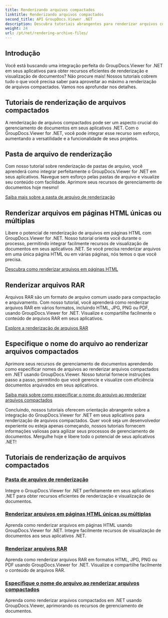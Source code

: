 ```yaml
---
title: Renderizando arquivos compactados
linktitle: Renderizando arquivos compactados
second_title: API GroupDocs.Viewer .NET
description: Descubra tutoriais abrangentes para renderizar arquivos compactados usando GroupDocs.Viewer for .NET. Integre-se de maneira perfeita e eficiente aos seus aplicativos .NET.
weight: 24
url: /pt/net/rendering-archive-files/
---
```

## Introdução

Você está buscando uma integração perfeita do GroupDocs.Viewer for .NET em seus aplicativos para obter recursos eficientes de renderização e visualização de documentos? Não procure mais! Nossos tutoriais cobrem tudo o que você precisa saber para aproveitar ao máximo a renderização de arquivos compactados. Vamos nos aprofundar nos detalhes.

## Tutoriais de renderização de arquivos compactados

A renderização de arquivos compactados pode ser um aspecto crucial do gerenciamento de documentos em seus aplicativos .NET. Com o GroupDocs.Viewer for .NET, você pode integrar esse recurso sem esforço, aumentando a versatilidade e a funcionalidade de seus projetos.

## Pasta de arquivo de renderização

Com nosso tutorial sobre renderização de pastas de arquivo, você aprenderá como integrar perfeitamente o GroupDocs.Viewer for .NET em seus aplicativos. Navegue sem esforço pelas pastas de arquivo e visualize seu conteúdo com facilidade. Aprimore seus recursos de gerenciamento de documentos hoje mesmo!

[Saiba mais sobre a pasta de arquivo de renderização](./render-archive-folder/)

## Renderizar arquivos em páginas HTML únicas ou múltiplas

Libere o potencial de renderização de arquivos em páginas HTML com GroupDocs.Viewer for .NET. Nosso tutorial orienta você durante o processo, permitindo integrar facilmente recursos de visualização de documentos em seus aplicativos .NET. Se você precisa renderizar arquivos em uma única página HTML ou em várias páginas, nós temos o que você precisa.

[Descubra como renderizar arquivos em páginas HTML](./render-archives-html/)

## Renderizar arquivos RAR

Arquivos RAR são um formato de arquivo comum usado para compactação e arquivamento. Com nosso tutorial, você aprenderá como renderizar arquivos RAR em vários formatos, incluindo HTML, JPG, PNG ou PDF, usando GroupDocs.Viewer for .NET. Visualize e compartilhe facilmente o conteúdo de arquivos RAR em seus aplicativos.

[Explore a renderização de arquivos RAR](./render-rar/)

## Especifique o nome do arquivo ao renderizar arquivos compactados

Aprimore seus recursos de gerenciamento de documentos aprendendo como especificar nomes de arquivos ao renderizar arquivos compactados em .NET usando GroupDocs.Viewer. Nosso tutorial fornece instruções passo a passo, permitindo que você gerencie e visualize com eficiência documentos arquivados em seus aplicativos.

[Saiba mais sobre como especificar o nome do arquivo ao renderizar arquivos compactados](./specify-filename-render-archive/)

Concluindo, nossos tutoriais oferecem orientação abrangente sobre a integração do GroupDocs.Viewer for .NET em seus aplicativos para renderização de arquivos compactados. Quer você seja um desenvolvedor experiente ou esteja apenas começando, nossos tutoriais fornecem informações valiosas para agilizar seus processos de gerenciamento de documentos. Mergulhe hoje e libere todo o potencial de seus aplicativos .NET!
## Tutoriais de renderização de arquivos compactados
### [Pasta de arquivo de renderização](./render-archive-folder/)
Integre o GroupDocs.Viewer for .NET perfeitamente em seus aplicativos .NET para obter recursos eficientes de renderização e visualização de documentos.
### [Renderizar arquivos em páginas HTML únicas ou múltiplas](./render-archives-html/)
Aprenda como renderizar arquivos em páginas HTML usando GroupDocs.Viewer for .NET. Integre facilmente recursos de visualização de documentos aos seus aplicativos .NET.
### [Renderizar arquivos RAR](./render-rar/)
Aprenda como renderizar arquivos RAR em formatos HTML, JPG, PNG ou PDF usando GroupDocs.Viewer for .NET. Visualize e compartilhe facilmente o conteúdo de arquivos RAR.
### [Especifique o nome do arquivo ao renderizar arquivos compactados](./specify-filename-render-archive/)
Aprenda como renderizar arquivos compactados em .NET usando GroupDocs.Viewer, aprimorando os recursos de gerenciamento de documentos.